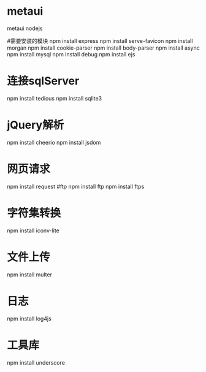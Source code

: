 # metaui
metaui nodejs

#需要安装的模块
npm install express
npm install serve-favicon
npm install morgan
npm install cookie-parser
npm install body-parser
npm install async
npm install mysql
npm install debug
npm install ejs
# 连接sqlServer
npm install tedious
npm install sqlite3
# jQuery解析
npm install cheerio
npm install jsdom
# 网页请求
npm install request
#ftp
npm install ftp
npm install ftps
# 字符集转换
npm install iconv-lite
# 文件上传
npm install multer
# 日志
npm install log4js
# 工具库
npm install underscore